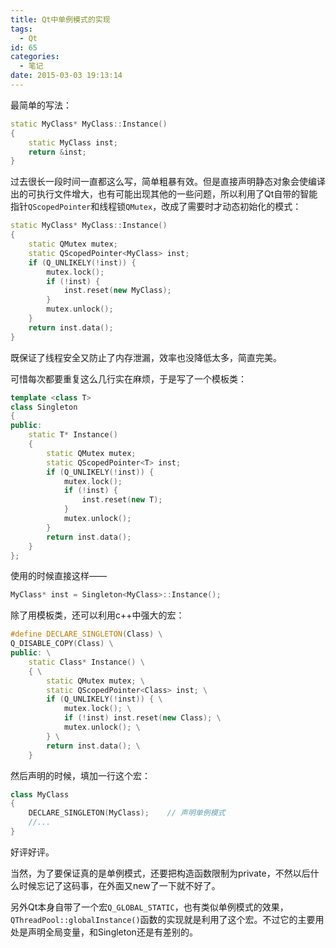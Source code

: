 ```yaml
---
title: Qt中单例模式的实现
tags:
  - Qt
id: 65
categories:
  - 笔记
date: 2015-03-03 19:13:14
---
```


最简单的写法：

```c++
static MyClass* MyClass::Instance()
{
    static MyClass inst;
    return &inst;
}
```

过去很长一段时间一直都这么写，简单粗暴有效。但是直接声明静态对象会使编译出的可执行文件增大，也有可能出现其他的一些问题，所以利用了Qt自带的智能指针`QScopedPointer`和线程锁`QMutex`，改成了需要时才动态初始化的模式：

```c++
static MyClass* MyClass::Instance()
{
    static QMutex mutex;
    static QScopedPointer<MyClass> inst;
    if (Q_UNLIKELY(!inst)) {
        mutex.lock();
        if (!inst) {
            inst.reset(new MyClass);
        }
        mutex.unlock();
    }
    return inst.data();
}
```

既保证了线程安全又防止了内存泄漏，效率也没降低太多，简直完美。

<!-- more -->

可惜每次都要重复这么几行实在麻烦，于是写了一个模板类：

```c++
template <class T>
class Singleton
{
public:
    static T* Instance()
    {
        static QMutex mutex;
        static QScopedPointer<T> inst;
        if (Q_UNLIKELY(!inst)) {
            mutex.lock();
            if (!inst) {
                inst.reset(new T);
            }
            mutex.unlock();
        }
        return inst.data();
    }
};
```

使用的时候直接这样——

```c++
MyClass* inst = Singleton<MyClass>::Instance();
```

除了用模板类，还可以利用c++中强大的宏：

```c++
#define DECLARE_SINGLETON(Class) \
Q_DISABLE_COPY(Class) \
public: \
    static Class* Instance() \
    { \
        static QMutex mutex; \
        static QScopedPointer<Class> inst; \
        if (Q_UNLIKELY(!inst)) { \
            mutex.lock(); \
            if (!inst) inst.reset(new Class); \
            mutex.unlock(); \
        } \
        return inst.data(); \
    }
```

然后声明的时候，填加一行这个宏：

```c++
class MyClass
{
    DECLARE_SINGLETON(MyClass);    // 声明单例模式
    //...
}
```

好评好评。

当然，为了要保证真的是单例模式，还要把构造函数限制为private，不然以后什么时候忘记了这码事，在外面又new了一下就不好了。

另外Qt本身自带了一个宏`Q_GLOBAL_STATIC`，也有类似单例模式的效果，`QThreadPool::globalInstance()`函数的实现就是利用了这个宏。不过它的主要用处是声明全局变量，和Singleton还是有差别的。


